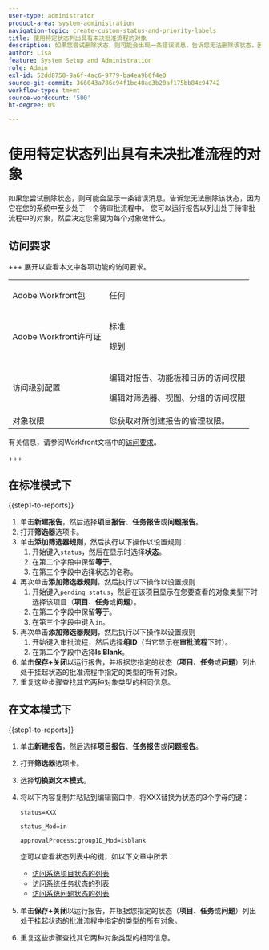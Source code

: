 ```yaml
---
user-type: administrator
product-area: system-administration
navigation-topic: create-custom-status-and-priority-labels
title: 使用特定状态列出具有未决批准流程的对象
description: 如果您尝试删除状态，则可能会出现一条错误消息，告诉您无法删除该状态，因为该状态正用于系统中对象的未决批准流程。 如果要查找并查看这些对象以决定需要执行的操作，可以运行列出这些对象的报表。
author: Lisa
feature: System Setup and Administration
role: Admin
exl-id: 52dd8750-9a6f-4ac6-9779-ba4ea9b6f4e0
source-git-commit: 366043a786c94f1bc40ad3b20af175bb84c94742
workflow-type: tm+mt
source-wordcount: '500'
ht-degree: 0%

---
```


# 使用特定状态列出具有未决批准流程的对象

如果您尝试删除状态，则可能会显示一条错误消息，告诉您无法删除该状态，因为它在您的系统中至少处于一个待审批流程中。 您可以运行报告以列出处于待审批流程中的对象，然后决定您需要为每个对象做什么。

## 访问要求

+++ 展开以查看本文中各项功能的访问要求。

<table style="table-layout:auto"> 
 <col> 
 <col> 
 <tbody> 
  <tr> 
   <td>Adobe Workfront包</td> 
   <td><p>任何</p></td> 
  </tr> 
  <tr> 
   <td>Adobe Workfront许可证</td> 
   <td>
     <p>标准</p>
     <p>规划</p>
   </td> 
  </tr> 
  <tr> 
   <td>访问级别配置</td> 
   <td><p>编辑对报告、功能板和日历的访问权限</p><p>编辑对筛选器、视图、分组的访问权限</p></td>
  </tr>
  <tr> 
   <td>对象权限</td> 
   <td>您获取对所创建报告的管理权限。</td>
  </tr>
 </tbody> 
</table>

有关信息，请参阅Workfront文档中的[访问要求](/help/quicksilver/administration-and-setup/add-users/access-levels-and-object-permissions/access-level-requirements-in-documentation.md)。

+++

## 在标准模式下

{{step1-to-reports}}

1. 单击&#x200B;**新建报告**，然后选择&#x200B;**项目报告**、**任务报告**&#x200B;或&#x200B;**问题报告**。
1. 打开&#x200B;**筛选器**&#x200B;选项卡。
1. 单击&#x200B;**添加筛选器规则**，然后执行以下操作以设置规则：
   1. 开始键入`status`，然后在显示时选择&#x200B;**状态**。
   1. 在第二个字段中保留&#x200B;**等于**。
   1. 在第三个字段中选择状态的名称。
1. 再次单击&#x200B;**添加筛选器规则**，然后执行以下操作以设置规则
   1. 开始键入`pending status`，然后在该项目显示在您要查看的对象类型下时选择该项目（**项目**、**任务**&#x200B;或&#x200B;**问题**）。
   1. 在第二个字段中保留&#x200B;**等于**。
   1. 在第三个字段中键入`in`。
1. 再次单击&#x200B;**添加筛选器规则**，然后执行以下操作以设置规则
   1. 开始键入审批流程，然后选择&#x200B;**组ID**（当它显示在&#x200B;**审批流程**&#x200B;下时）。
   1. 在第二个字段中选择&#x200B;**Is Blank**。
1. 单击&#x200B;**保存+关闭**&#x200B;以运行报告，并根据您指定的状态（**项目**、**任务**&#x200B;或&#x200B;**问题**）列出处于挂起状态的批准流程中指定的类型的所有对象。
1. 重复这些步骤查找其它两种对象类型的相同信息。


## 在文本模式下

{{step1-to-reports}}

1. 单击&#x200B;**新建报告**，然后选择&#x200B;**项目报告**、**任务报告**&#x200B;或&#x200B;**问题报告**。
1. 打开&#x200B;**筛选器**&#x200B;选项卡。
1. 选择&#x200B;**切换到文本模式**。
1. 将以下内容复制并粘贴到编辑窗口中，将XXX替换为状态的3个字母的键：

   `status=XXX`

   `status_Mod=in`

   `approvalProcess:groupID_Mod=isblank`

   您可以查看状态列表中的键，如以下文章中所示：
   * [访问系统项目状态的列表](project-statuses.md)
   * [访问系统任务状态的列表](task-statuses.md)
   * [访问系统问题状态的列表](issue-statuses.md)

1. 单击&#x200B;**保存+关闭**&#x200B;以运行报告，并根据您指定的状态（**项目**、**任务**&#x200B;或&#x200B;**问题**）列出处于挂起状态的批准流程中指定的类型的所有对象。
1. 重复这些步骤查找其它两种对象类型的相同信息。
